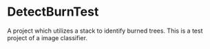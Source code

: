 # DetectBurnTest
A project which utilizes a stack to identify burned trees. This is a test project of a image classifier. 
